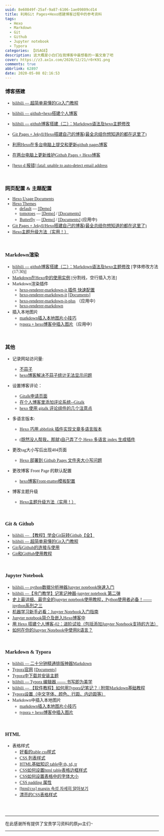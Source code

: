 ```yaml
---
uuid: 8e60849f-25af-9a87-6106-1ae09809cd14
title: 利用Git Pages+Hexo搭建博客过程中的参考资料
tags:
  - Hexo
  - Markdown
  - Git
  - Github
  - Jupyter notebook
  - Typora
categories: 【USAGE】
description: 这大概是小白们在我博客中最想看的一篇文章了吧
cover: https://z3.ax1x.com/2020/12/21/r0rK91.png
comments: true
abbrlink: 62897
date: 2020-05-08 02:16:53
---
```


<font face="Microsoft YaHei">



### 博客搭建

- [bilibili — 超简单易懂的Git入门教程](https://www.bilibili.com/video/BV1zp411o7y6)

- [bilibili — github+hexo搭建个人博客](https://www.bilibili.com/video/BV1Ep411R7cJ)

- [bilibili — github博客搭建（二）：Markdown语法及hexo主题修改](https://www.bilibili.com/video/BV1zp411R7gz)

- [Git Pages + Jekyll/Hexo搭建自己的博客(最全总结你想知道的都在这里了)](https://blog.csdn.net/muzilanlan/article/details/81542917)

- [利用Hexo在多台电脑上提交和更新github pages博客](https://www.jianshu.com/p/0b1fccce74e0?utm_campaign=maleskine&utm_content=note&utm_medium=seo_notes&utm_source=recommendation)

- [在两台电脑上更新维护Github Pages + Hexo博客](https://www.dazhuanlan.com/2019/09/25/5d8adf4204ed4/)

- [[hexo d 报错] fatal: unable to auto-detect email address](https://blog.csdn.net/IThelei/article/details/104179452)

  

<br />

### 网页配置 & 主题配置

- [Hexo Usage Documents](https://hexo.io/zh-cn/docs/)
- [Hexo Themes](https://hexo.io/themes/)
	- [default](https://github.com/niemingzhao/niemingzhao.github.io/tree/theme) — [[Demo]](http://www.niemingzhao.top/)
	- [tomotoes](https://github.com/tomotoes/hexo-theme-tomotoes) — [[Demo]](https://tomotoes.com/) / [[Documents]](https://github.com/tomotoes/hexo-theme-tomotoes/wiki)
	- [Butterfly](https://github.com/jerryc127/hexo-theme-butterfly) — [[Demo]](https://jerryc.me/) / [[Documents]](https://butterfly.js.org/)  (应用中)
- [Git Pages + Jekyll/Hexo搭建自己的博客(最全总结你想知道的都在这里了)](https://blog.csdn.net/muzilanlan/article/details/81542917)
- [Hexo主题升级方法（实用！）](https://blog.csdn.net/qq_41462923/article/details/100149605)

<br />

### Markdown渲染

- [bilibili — github博客搭建（二）：Markdown语法及hexo主题修改](https://www.bilibili.com/video/BV1zp411R7gz) [字体修改方法(17:30)]
- [Markdown在Hexo中的使用实例](https://www.dazhuanlan.com/2019/10/06/5d99b91c5f0d5/#%E9%80%89%E9%A1%B9%E5%8D%A1-2) [分割线，空行插入方法]
- Markdown渲染插件
	- [hexo-renderer-markdown-it 插件 快速配置](https://www.jianshu.com/p/f43dab5dbb48)
	- [hexo-renderer-markdown-it](https://github.com/hexojs/hexo-renderer-markdown-it) [[Documents](https://github.com/hexojs/hexo-renderer-markdown-it/wiki/Getting-Started)]
	- [hexo-renderer-markdown-it-plus](https://github.com/CHENXCHEN/hexo-renderer-markdown-it-plus) （应用中）
	- [hexo-renderer-markdown](https://github.com/niemingzhao/hexo-renderer-markdown)
- 插入本地图片
	- [markdown插入本地图片小技巧](https://blog.csdn.net/dailingnan0827/article/details/86412414)
	- [typora + hexo博客中插入图片](https://yinyoupoet.github.io/2019/09/03/hexo博客中插入图片/)（应用中）

<br />

### 其他
- 记录网站访问量: 
	- [不蒜子](http://ibruce.info/2015/04/04/busuanzi/)
	- [hexo博客解决不蒜子统计无法显示问题](http://blog.sciencenet.cn/blog-3247241-1139774.html)
- 设置博客评论：
	- [Gitalk申请页面](https://github.com/settings/applications/new)
	- [在个人博客里添加评论系统--Gitalk](https://www.jianshu.com/p/656e6101bf0f)
	- [hexo 使用 gitalk 评论组件的几个注意点](https://www.jianshu.com/p/b4ca8e7c7980)
- 多语言版本:
	- [Hexo 巧用 abbrlink 插件实现文章多语言版本](https://blog.kuretru.com/posts/812a334f/)
	
	- [(既然没人帮我，那就)自己弄了个 Hexo 多语言 index 生成插件](https://www.v2ex.com/amp/t/280102)
- 更改tag大小写后出现404页面
	
	- [Hexo 部署到 Github Pages 文件夹大小写问题](http://1mhz.me/2015/hexo-deploy-case-sensitive/)
- 更改博客 Front Page 的默认配置
	
	- [hexo博客Front-matter模板配置](https://zhangjiejun.com/posts/config_Front-matter_in_hexo/)
	
- 博客主题升级
	- [Hexo主题升级方法（实用！）](https://blog.csdn.net/qq_41462923/article/details/100149605)

<br />

### Git & Github
- [bilibili — 【教程】学会Git玩转Github【全】](https://www.bilibili.com/video/BV1Xx411m7kn)
- [bilibili — 超简单易懂的Git入门教程](https://www.bilibili.com/video/BV1zp411o7y6)
- [Git与Github的连接与使用](https://www.cnblogs.com/flora5/p/7152556.html)
- [Git和GitHub使用教程](https://www.jianshu.com/p/296d22275cdd)

<br />

### Jupyter Notebook
- [bilibili — python数据分析神器Jupyter notebook快速入门](https://www.bilibili.com/video/BV1Q4411H7fJ)
- [bilibili —【冷门教学】记笔记神器-jupyter notebook 第二弹](https://www.bilibili.com/video/BV1bx411e77u)
- [史上最详细、最完全的jupyter notebook使用教程，Python使用者必备！——ipython系列之三](https://blog.csdn.net/qq_27825451/article/details/84427269)
- [机器学习新手必看：Jupyter Notebook入门指南](https://blog.csdn.net/guleileo/article/details/80490921?utm_medium=distribute.pc_relevant.none-task-blog-BlogCommendFromMachineLearnPai2-6&depth_1-utm_source=distribute.pc_relevant.none-task-blog-BlogCommendFromMachineLearnPai2-6)
- [Jupyter notebook简介及嵌入Hexo博客中](https://cloud.tencent.com/developer/article/1471240)
- [用 Hexo 搭建个人博客-02：进阶试验（包括添加Jupyter Notebook支持的方法）](https://www.jianshu.com/p/6c1196f12302)
- [如何在你的Jupyter Notebook中使用R语言？](https://www.pianshen.com/article/81761066910/)

<br />

### Markdown & Typora
- [bilibili — 二十分钟精通排版神器Markdown](https://www.bilibili.com/video/BV1Yb411c7Hi)
- [Typora官网](https://typora.io/) [[Documents](http://theme.typora.io/doc/)]
- [Typora中下载并安装主题](https://www.cnblogs.com/zhiyin1209/p/12264711.html)
- [bilibili — Typora 编辑器 —— 书写即为美学](https://www.bilibili.com/video/BV1yW411s7og)
- [bilibili — 【软件教程】如何用Typora记笔记？ | 附带Markdown基础教程](https://www.bilibili.com/video/BV1R4411575c)
- [Typora设置（中文字体、颜色、行距、内边距等）](http://www.95408.com/blog/3283.html)
- Markdown中插入本地图片
	- [markdown插入本地图片小技巧](https://blog.csdn.net/dailingnan0827/article/details/86412414)
	- [typora + hexo博客中插入图片](https://yinyoupoet.github.io/2019/09/03/hexo博客中插入图片/)

<br />

### HTML

* 表格样式
  	* [好看的table css样式](https://blog.csdn.net/chelen_jak/article/details/82112640)
  	* [CSS 列表样式](https://www.runoob.com/css/css-table.html)
  	* [HTML基础知识 table中 th, td, tr](https://www.cnblogs.com/czlovezmt/p/9771030.html)
  	* [CSS如何设置html table表格边框样式](http://www.divcss5.com/wenji/w503.shtml)
  	* [CSS如何设置表格中的字体大小](http://ask.zol.com.cn/x/4597048.html)
  	* [CSS padding 属性](https://www.w3school.com.cn/cssref/pr_padding.asp)
  	* [[html/css] margin 속성 자세히 알아보기](https://aboooks.tistory.com/78)
  	* [漂亮的CSS表格样式](http://www.hipenpal.com/tool/css-beautiful-table-templates-in-traditional-chinese.php?nowpage=4&movepage=1&type=14&od=e)

<br />
<br />

---

在此感谢所有提供了宝贵学习资料的原po主们~

---



</font>